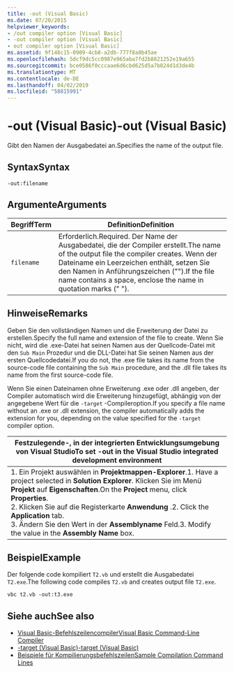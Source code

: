 ```yaml
---
title: -out (Visual Basic)
ms.date: 07/20/2015
helpviewer_keywords:
- /out compiler option [Visual Basic]
- -out compiler option [Visual Basic]
- out compiler option [Visual Basic]
ms.assetid: 9f148c15-0909-4cb8-a2db-777f8a8b45ae
ms.openlocfilehash: 5dcf9dc5cc0987e965aba7fd2b8821252e19a655
ms.sourcegitcommit: bce0586f0cccaae6d6cbd625d5a7b824d1d3de4b
ms.translationtype: MT
ms.contentlocale: de-DE
ms.lasthandoff: 04/02/2019
ms.locfileid: "58815991"
---
```

# <a name="-out-visual-basic"></a><span data-ttu-id="51d60-102">-out (Visual Basic)</span><span class="sxs-lookup"><span data-stu-id="51d60-102">-out (Visual Basic)</span></span>
<span data-ttu-id="51d60-103">Gibt den Namen der Ausgabedatei an.</span><span class="sxs-lookup"><span data-stu-id="51d60-103">Specifies the name of the output file.</span></span>  
  
## <a name="syntax"></a><span data-ttu-id="51d60-104">Syntax</span><span class="sxs-lookup"><span data-stu-id="51d60-104">Syntax</span></span>  
  
```  
-out:filename  
```  
  
## <a name="arguments"></a><span data-ttu-id="51d60-105">Argumente</span><span class="sxs-lookup"><span data-stu-id="51d60-105">Arguments</span></span>  
  
|<span data-ttu-id="51d60-106">Begriff</span><span class="sxs-lookup"><span data-stu-id="51d60-106">Term</span></span>|<span data-ttu-id="51d60-107">Definition</span><span class="sxs-lookup"><span data-stu-id="51d60-107">Definition</span></span>|  
|---|---|  
|`filename`|<span data-ttu-id="51d60-108">Erforderlich.</span><span class="sxs-lookup"><span data-stu-id="51d60-108">Required.</span></span> <span data-ttu-id="51d60-109">Der Name der Ausgabedatei, die der Compiler erstellt.</span><span class="sxs-lookup"><span data-stu-id="51d60-109">The name of the output file the compiler creates.</span></span> <span data-ttu-id="51d60-110">Wenn der Dateiname ein Leerzeichen enthält, setzen Sie den Namen in Anführungszeichen ("").</span><span class="sxs-lookup"><span data-stu-id="51d60-110">If the file name contains a space, enclose the name in quotation marks (" ").</span></span>|  
  
## <a name="remarks"></a><span data-ttu-id="51d60-111">Hinweise</span><span class="sxs-lookup"><span data-stu-id="51d60-111">Remarks</span></span>  
 <span data-ttu-id="51d60-112">Geben Sie den vollständigen Namen und die Erweiterung der Datei zu erstellen.</span><span class="sxs-lookup"><span data-stu-id="51d60-112">Specify the full name and extension of the file to create.</span></span> <span data-ttu-id="51d60-113">Wenn Sie nicht, wird die .exe-Datei hat seinen Namen aus der Quellcode-Datei mit den `Sub Main` Prozedur und die DLL-Datei hat Sie seinen Namen aus der ersten Quellcodedatei.</span><span class="sxs-lookup"><span data-stu-id="51d60-113">If you do not, the .exe file takes its name from the source-code file containing the `Sub Main` procedure, and the .dll file takes its name from the first source-code file.</span></span>  
  
 <span data-ttu-id="51d60-114">Wenn Sie einen Dateinamen ohne Erweiterung .exe oder .dll angeben, der Compiler automatisch wird die Erweiterung hinzugefügt, abhängig von der angegebene Wert für die `-target` -Compileroption.</span><span class="sxs-lookup"><span data-stu-id="51d60-114">If you specify a file name without an .exe or .dll extension, the compiler automatically adds the extension for you, depending on the value specified for the `-target` compiler option.</span></span>  
  
|<span data-ttu-id="51d60-115">Festzulegende-, in der integrierten Entwicklungsumgebung von Visual Studio</span><span class="sxs-lookup"><span data-stu-id="51d60-115">To set -out in the Visual Studio integrated development environment</span></span>|  
|---|  
|<span data-ttu-id="51d60-116">1.  Ein Projekt auswählen in **Projektmappen-Explorer**.</span><span class="sxs-lookup"><span data-stu-id="51d60-116">1.  Have a project selected in **Solution Explorer**.</span></span> <span data-ttu-id="51d60-117">Klicken Sie im Menü **Projekt** auf **Eigenschaften**.</span><span class="sxs-lookup"><span data-stu-id="51d60-117">On the **Project** menu, click **Properties**.</span></span> <br /><span data-ttu-id="51d60-118">2.  Klicken Sie auf die Registerkarte **Anwendung** .</span><span class="sxs-lookup"><span data-stu-id="51d60-118">2.  Click the **Application** tab.</span></span><br /><span data-ttu-id="51d60-119">3.  Ändern Sie den Wert in der **Assemblyname** Feld.</span><span class="sxs-lookup"><span data-stu-id="51d60-119">3.  Modify the value in the **Assembly Name** box.</span></span>|  
  
## <a name="example"></a><span data-ttu-id="51d60-120">Beispiel</span><span class="sxs-lookup"><span data-stu-id="51d60-120">Example</span></span>  
 <span data-ttu-id="51d60-121">Der folgende code kompiliert `T2.vb` und erstellt die Ausgabedatei `T2.exe`.</span><span class="sxs-lookup"><span data-stu-id="51d60-121">The following code compiles `T2.vb` and creates output file `T2.exe`.</span></span>  
  
```console
vbc t2.vb -out:t3.exe  
```  
  
## <a name="see-also"></a><span data-ttu-id="51d60-122">Siehe auch</span><span class="sxs-lookup"><span data-stu-id="51d60-122">See also</span></span>

- [<span data-ttu-id="51d60-123">Visual Basic-Befehlszeilencompiler</span><span class="sxs-lookup"><span data-stu-id="51d60-123">Visual Basic Command-Line Compiler</span></span>](../../../visual-basic/reference/command-line-compiler/index.md)
- [<span data-ttu-id="51d60-124">-target (Visual Basic)</span><span class="sxs-lookup"><span data-stu-id="51d60-124">-target (Visual Basic)</span></span>](../../../visual-basic/reference/command-line-compiler/target.md)
- [<span data-ttu-id="51d60-125">Beispiele für Kompilierungsbefehlszeilen</span><span class="sxs-lookup"><span data-stu-id="51d60-125">Sample Compilation Command Lines</span></span>](../../../visual-basic/reference/command-line-compiler/sample-compilation-command-lines.md)
